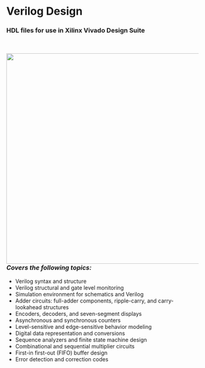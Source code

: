 # Verilog Design
### HDL files for use in Xilinx Vivado Design Suite
<br></br>
<img align="right" width="550" height="550" src="https://github.com/Daniel-Lamb/VerilogDesign/assets/96439440/0f016168-af21-4cea-8f00-876b7d37e640">

  ### *Covers the following topics:*
- Verilog syntax and structure 
- Verilog structural and gate level monitoring 
- Simulation environment for schematics and Verilog
- Adder circuits: full-adder components, ripple-carry, and carry-lookahead structures 
- Encoders, decoders, and seven-segment displays 
- Asynchronous and synchronous counters 
- Level-sensitive and edge-sensitive behavior modeling
- Digital data representation and conversions 
- Sequence analyzers and finite state machine design 
- Combinational and sequential multiplier circuits 
- First-in first-out (FIFO) buffer design 
- Error detection and correction codes 
